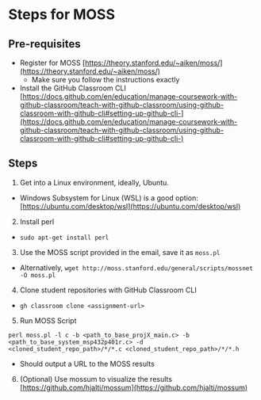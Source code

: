 # Steps for MOSS

## Pre-requisites
- Register for MOSS [https://theory.stanford.edu/~aiken/moss/](https://theory.stanford.edu/~aiken/moss/)
  - Make sure you follow the instructions exactly
- Install the GitHub Classroom CLI [https://docs.github.com/en/education/manage-coursework-with-github-classroom/teach-with-github-classroom/using-github-classroom-with-github-cli#setting-up-github-cli-](https://docs.github.com/en/education/manage-coursework-with-github-classroom/teach-with-github-classroom/using-github-classroom-with-github-cli#setting-up-github-cli-)

## Steps

1. Get into a Linux environment, ideally, Ubuntu.
  - Windows Subsystem for Linux (WSL) is a good option: [https://ubuntu.com/desktop/wsl](https://ubuntu.com/desktop/wsl)

2. Install perl
  - `sudo apt-get install perl`

3. Use the MOSS script provided in the email, save it as `moss.pl`
  - Alternatively, `wget http://moss.stanford.edu/general/scripts/mossnet -O moss.pl`

4. Clone student repositories with GitHub Classroom CLI
  - `gh classroom clone <assignment-url>`

5. Run MOSS Script
  ```
  perl moss.pl -l c -b <path_to_base_projX_main.c> -b <path_to_base_system_msp432p401r.c> -d <cloned_student_repo_path>/*/*.c <cloned_student_repo_path>/*/*.h
  ```
  - Should output a URL to the MOSS results

6. (Optional) Use mossum to visualize the results [https://github.com/hjalti/mossum](https://github.com/hjalti/mossum)
